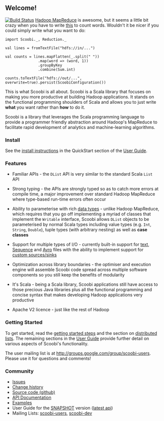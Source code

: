 ## Welcome!
[![Build Status](https://travis-ci.org/NICTA/scoobi.png?branch=master)](https://travis-ci.org/NICTA/scoobi)
[Hadoop MapReduce](http://hadoop.apache.org/) is awesome, but it seems a little bit crazy when you have to write [this](http://wiki.apache.org/hadoop/WordCount) to count words. Wouldn't it be nicer if you could simply write what you want to do:

```
import Scoobi._, Reduction._

val lines = fromTextFile("hdfs://in/...")

val counts = lines.mapFlatten(_.split(" "))
               .map(word => (word, 1))
               .groupByKey
               .combine(Sum.int)

counts.toTextFile("hdfs://out/...", overwrite=true).persist(ScoobiConfiguration())
```


This is what Scoobi is all about. Scoobi is a Scala library that focuses on making you more productive at building Hadoop applications. It stands on the functional programming shoulders of Scala and allows you to just write **what** you want rather than **how** to do it.

Scoobi is a library that leverages the Scala programming language to provide a programmer friendly abstraction around Hadoop's MapReduce to facilitate rapid development of analytics and machine-learning algorithms.

### Install

See the [install instructions](http://nicta.github.io/scoobi/guide/com.nicta.scoobi.guide.QuickStart.html#Installing+Scoobi) in the QuickStart section of the [User Guide](http://nicta.github.io/scoobi/guide/com.nicta.scoobi.guide.UserGuide.html).

### Features

 * Familiar APIs - the `DList` API is very similar to the standard Scala `List` API

 * Strong typing - the APIs are strongly typed so as to catch more errors at compile time, a
 major improvement over standard Hadoop MapReduce where type-based run-time errors often occur

 * Ability to parameterise with rich [data types](http://nicta.github.io/scoobi/guide/com.nicta.scoobi.guide.DataTypes.html) - unlike Hadoop MapReduce, which requires that you go off implementing a myriad of classes that implement the `Writable` interface, Scoobi allows `DList` objects to be parameterised by normal Scala types including value types (e.g. `Int`, `String`, `Double`), tuple types (with arbitrary nesting) as well as **case classes**

 * Support for multiple types of I/O - currently built-in support for [text](http://nicta.github.io/scoobi/guide/com.nicta.scoobi.guide.LoadAndPersist.html#Text+files), [Sequence](http://nicta.github.io/scoobi/guide/com.nicta.scoobi.guide.LoadAndPersist.html#Sequence+files) and [Avro](http://nicta.github.io/scoobi/guide/com.nicta.scoobi.guide.LoadAndPersist.html#Avro+files) files with the ability to implement support for [custom sources/sinks](http://nicta.github.io/scoobi/guide/com.nicta.scoobi.guide.LoadAndPersist.html#Custom+input)

 * Optimization across library boundaries - the optimiser and execution engine will assemble Scoobi code spread across multiple software components so you still keep the benefits of modularity

 * It's Scala - being a Scala library, Scoobi applications still have access to those precious Java libraries plus all the functional programming and concise syntax that makes developing Hadoop applications very productive

 * Apache V2 licence - just like the rest of Hadoop

### Getting Started

To get started, read the [getting started steps](http://nicta.github.io/scoobi/guide/com.nicta.scoobi.guide.QuickStart.html) and the section on [distributed lists](http://nicta.github.io/scoobi/guide/com.nicta.scoobi.guide.DistributedLists.html). The remaining sections in the [User Guide](http://nicta.github.io/scoobi/guide/com.nicta.scoobi.guide.UserGuide.html) provide further detail on various aspects of Scoobi's functionality.

The user mailing list is at <http://groups.google.com/group/scoobi-users>. Please use it for questions and comments!

### Community

 * [Issues](https://github.com/NICTA/scoobi/issues)
 * [Change history](http://notes.implicit.ly/tagged/scoobi)
 * [Source code (github)](https://github.com/NICTA/scoobi)
 * [API Documentation](http://nicta.github.io/scoobi/api/SCOOBI-0.8.1/index.html)
 * [Examples](https://github.com/NICTA/scoobi/tree/SCOOBI-0.8.1/examples)
 * User Guide for the [SNAPSHOT](http://nicta.github.io/scoobi/guide-SNAPSHOT/guide/com.nicta.scoobi.guide.UserGuide.html) version ([latest api](http://nicta.github.io/scoobi/api/master/index.html))
 * Mailing Lists: [scoobi-users](http://groups.google.com/group/scoobi-users), [scoobi-dev](http://groups.google.com/group/scoobi-dev)
  
